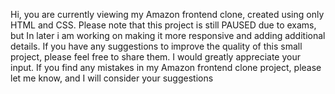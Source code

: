 Hi, 
you are currently viewing my Amazon frontend clone, created using only HTML and CSS. 
Please note that this project is still PAUSED due to exams, but In later i am working on making it more responsive and adding additional details. 
If you have any suggestions to improve the quality of this small project, please feel free to share them. 
I would greatly appreciate your input. If you find any mistakes in my Amazon frontend clone project, please let me know, and I will consider your suggestions
